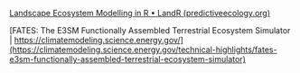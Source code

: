 [Landscape Ecosystem Modelling in R • LandR (predictiveecology.org)](https://landr.predictiveecology.org/)


[FATES: The E3SM Functionally Assembled Terrestrial Ecosystem Simulator | https://climatemodeling.science.energy.gov/](https://climatemodeling.science.energy.gov/technical-highlights/fates-e3sm-functionally-assembled-terrestrial-ecosystem-simulator)

